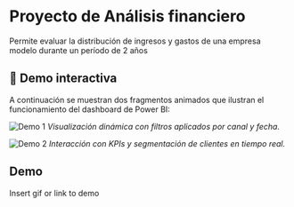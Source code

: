 
# Proyecto de Análisis financiero

Permite evaluar la distribución de ingresos y gastos de una empresa modelo durante un período de 2 años

## 🎥 Demo interactiva

A continuación se muestran dos fragmentos animados que ilustran el funcionamiento del dashboard de Power BI:

![Demo 1](https://i.imgur.com/9g3MelC.gif)
*Visualización dinámica con filtros aplicados por canal y fecha.*

![Demo 2](https://i.imgur.com/DBchA6a.gif)
*Interacción con KPIs y segmentación de clientes en tiempo real.*
## Demo

Insert gif or link to demo

